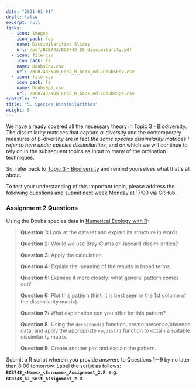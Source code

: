 ```yaml
---
date: "2021-01-01"
draft: false
excerpt: null
links:
  - icon: images
    icon_pack: fas
    name: Dissimilarities Slides
    url: /pdf/BCB743/BCB743_05_dissimilarity.pdf
  - icon: file-csv
    icon_pack: fa
    name: DoubsEnv.csv
    url: /BCB743/Num_Ecol_R_book_ed1/DoubsEnv.csv
  - icon: file-csv
    icon_pack: fa
    name: DoubsSpe.csv
    url: /BCB743/Num_Ecol_R_book_ed1/DoubsSpe.csv
subtitle: ""
title: "5. Species Dissimilarities"
weight: 6
---
```


<!--- # Topic 5: Species dissimilarities --->

We have already covered all the necessary theory in Topic 3 - Biodiversity. The dissimilarity matrices that capture α-diversity and the contemporary measures of β-diversity are in fact *the same species dissimilarity matrices I refer to here under species dissimilarities*, and on which we will continue to rely on in the subsequent topics as input to many of the ordination techniques.

So, refer back to [Topic 3 - Biodiversity](https://ajsmit.netlify.app/workshops/quantecol/chapters/02-biodiversity/) and remind yourselves what that's all about.

To test your understanding of this important topic, please address the following questions and submit next week Monday at 17:00 via GitHub.

### Assignment 2 Questions

Using the Doubs species data in [Numerical Ecology with R](https://github.com/ajsmit/Quantitative_Ecology/tree/main/Num_Ecol_R_book_ed1):

> **Question 1:** Look at the dataset and explain its structure in words.
>
> **Question 2:** Would we use Bray-Curtis or Jaccard dissimilarities?
>
> **Question 3:** Apply the calculation.
>
> **Question 4:** Explain the meaning of the results in broad terms.
>
> **Question 5:** Examine it more closely: what general pattern comes out?
>
> **Question 6:** Plot this pattern (hint, it is best seen in the 1st column of the dissimilarity matrix).
>
> **Question 7:** What explanation can you offer for this pattern?
>
> **Question 8:** Using the `decostand()` function, create presence/absence data, and apply the appropriate `vegdist()` function to obtain a suitable dissimilarity matrix.
>
> **Question 9:** Create another plot and explain the pattern.

Submit a R script wherein you provide answers to Questions 1--9 by no later than 8:00 tomorrow. Label the script as follows: **`BCB743_<Name>_<Surname>_Assignment_2.R`**, e.g. **`BCB743_AJ_Smit_Assignment_2.R`**.
